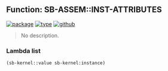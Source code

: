 ## Function: SB-ASSEM::INST-ATTRIBUTES
[![package](https://img.shields.io/badge/Package-SB--ASSEM-5f9ea0.svg?style=social&colorA=999999)](../) [![type](https://img.shields.io/badge/Type-Function-5f9ea0.svg?style=social&colorA=999999)](../#function) [![github](https://img.shields.io/badge/GitHub-View_the_source-5f9ea0.svg?style=social&colorA=999999&logo=github)](https://github.com/sbcl/sbcl/blob/master/src/compiler/assem.lisp/) 

> No description.

### Lambda list
```cl
(sb-kernel::value sb-kernel:instance)
```
